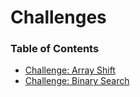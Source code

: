 # Challenges

### Table of Contents

* [Challenge: Array Shift](ArrayShift)
* [Challenge: Binary Search](BinarySearch)
